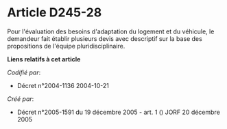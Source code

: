 # Article D245-28

Pour l'évaluation des besoins d'adaptation du logement et du véhicule, le demandeur fait établir plusieurs devis avec
descriptif sur la base des propositions de l'équipe pluridisciplinaire.

**Liens relatifs à cet article**

_Codifié par_:

  - Décret n°2004-1136 2004-10-21

_Créé par_:

  - Décret n°2005-1591 du 19 décembre 2005 - art. 1 () JORF 20 décembre 2005
